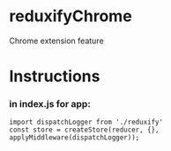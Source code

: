 # reduxifyChrome
Chrome extension feature

# Instructions
### in index.js for app:
    import dispatchLogger from './reduxify'
    const store = createStore(reducer, {}, applyMiddleware(dispatchLogger));
